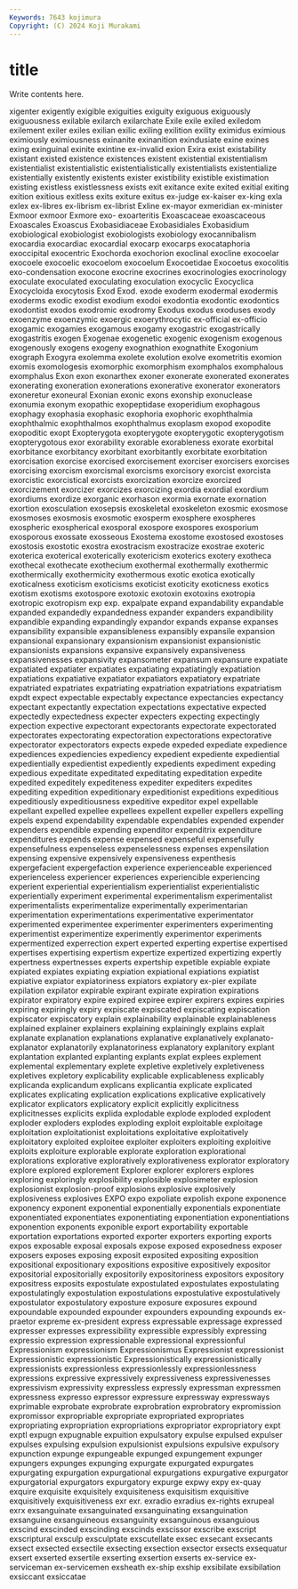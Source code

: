 ```yaml
---
Keywords: 7643 kojimura
Copyright: (C) 2024 Koji Murakami
---
```


# title

Write contents here.



xigenter exigently
exigible exiguities exiguity exiguous exiguously exiguousness exilable exilarch exilarchate Exile
exile exiled exiledom exilement exiler exiles exilian exilic exiling exilition
exility eximidus eximious eximiously eximiousness exinanite exinanition exindusiate exine exines
exing exinguinal exinite exintine ex-invalid exion Exira exist existability existant
existed existence existences existent existential existentialism existentialist existentialistic existentialistically existentialists
existentialize existentially existently existents exister existibility existible existimation existing existless
existlessness exists exit exitance exite exited exitial exiting exition exitious
exitless exits exiture exitus ex-judge ex-kaiser ex-king exla exlex ex-libres
ex-librism ex-librist Exline ex-mayor exmeridian ex-minister Exmoor exmoor Exmore exo-
exoarteritis Exoascaceae exoascaceous Exoascales Exoascus Exobasidiaceae Exobasidiales Exobasidium exobiological exobiologist
exobiologists exobiology exocannibalism exocardia exocardiac exocardial exocarp exocarps exocataphoria exoccipital
exocentric Exochorda exochorion exoclinal exocline exocoelar exocoele exocoelic exocoelom exocoelum
Exocoetidae Exocoetus exocolitis exo-condensation exocone exocrine exocrines exocrinologies exocrinology exoculate
exoculated exoculating exoculation exocyclic Exocyclica Exocycloida exocytosis Exod Exod. exode
exoderm exodermal exodermis exoderms exodic exodist exodium exodoi exodontia exodontic
exodontics exodontist exodos exodromic exodromy Exodus exodus exoduses exody exoenzyme
exoenzymic exoergic exoerythrocytic ex-official ex-officio exogamic exogamies exogamous exogamy exogastric
exogastrically exogastritis exogen Exogenae exogenetic exogenic exogenism exogenous exogenously exogens
exogeny exognathion exognathite Exogonium exograph Exogyra exolemma exolete exolution exolve
exometritis exomion exomis exomologesis exomorphic exomorphism exomphalos exomphalous exomphalus Exon
exon exonarthex exoner exonerate exonerated exonerates exonerating exoneration exonerations exonerative
exonerator exonerators exoneretur exoneural Exonian exonic exons exonship exonuclease exonumia
exonym exopathic exopeptidase exoperidium exophagous exophagy exophasia exophasic exophoria exophoric
exophthalmia exophthalmic exophthalmos exophthalmus exoplasm exopod exopodite exopoditic exopt Exopterygota
exopterygote exopterygotic exopterygotism exopterygotous exor exorability exorable exorableness exorate exorbital
exorbitance exorbitancy exorbitant exorbitantly exorbitate exorbitation exorcisation exorcise exorcised exorcisement
exorciser exorcisers exorcises exorcising exorcism exorcismal exorcisms exorcisory exorcist exorcista
exorcistic exorcistical exorcists exorcization exorcize exorcized exorcizement exorcizer exorcizes exorcizing
exordia exordial exordium exordiums exordize exorganic exorhason exormia exornate exornation
exortion exosculation exosepsis exoskeletal exoskeleton exosmic exosmose exosmoses exosmosis exosmotic
exosperm exosphere exospheres exospheric exospherical exosporal exospore exospores exosporium exosporous
exossate exosseous Exostema exostome exostosed exostoses exostosis exostotic exostra exostracism
exostracize exostrae exoteric exoterica exoterical exoterically exotericism exoterics exotery exotheca
exothecal exothecate exothecium exothermal exothermally exothermic exothermically exothermicity exothermous exotic
exotica exotically exoticalness exoticism exoticisms exoticist exoticity exoticness exotics exotism
exotisms exotospore exotoxic exotoxin exotoxins exotropia exotropic exotropism exp exp.
expalpate expand expandability expandable expanded expandedly expandedness expander expanders expandibility
expandible expanding expandingly expandor expands expanse expanses expansibility expansible expansibleness
expansibly expansile expansion expansional expansionary expansionism expansionist expansionistic expansionists expansions
expansive expansively expansiveness expansivenesses expansivity expansometer expansum expansure expatiate expatiated
expatiater expatiates expatiating expatiatingly expatiation expatiations expatiative expatiator expatiators expatiatory
expatriate expatriated expatriates expatriating expatriation expatriations expatriatism expdt expect expectable
expectably expectance expectancies expectancy expectant expectantly expectation expectations expectative expected
expectedly expectedness expecter expecters expecting expectingly expection expective expectorant expectorants
expectorate expectorated expectorates expectorating expectoration expectorations expectorative expectorator expectorators expects
expede expeded expediate expedience expediences expediencies expediency expedient expediente expediential
expedientially expedientist expediently expedients expediment expeding expedious expeditate expeditated expeditating
expeditation expedite expedited expeditely expediteness expediter expediters expedites expediting expedition
expeditionary expeditionist expeditions expeditious expeditiously expeditiousness expeditive expeditor expel expellable
expellant expelled expellee expellees expellent expeller expellers expelling expels expend
expendability expendable expendables expended expender expenders expendible expending expenditor expenditrix
expenditure expenditures expends expense expensed expenseful expensefully expensefulness expenseless expenselessness
expenses expensilation expensing expensive expensively expensiveness expenthesis expergefacient expergefaction experience
experienceable experienced experienceless experiencer experiences experiencible experiencing experient experiential experientialism
experientialist experientialistic experientially experiment experimental experimentalism experimentalist experimentalists experimentalize experimentally
experimentarian experimentation experimentations experimentative experimentator experimented experimentee experimenter experimenters experimenting
experimentist experimentize experimently experimentor experiments expermentized experrection expert experted experting
expertise expertised expertises expertising expertism expertize expertized expertizing expertly expertness
expertnesses experts expertship expetible expiable expiate expiated expiates expiating expiation
expiational expiations expiatist expiative expiator expiatoriness expiators expiatory ex-pier expilate
expilation expilator expirable expirant expirate expiration expirations expirator expiratory expire
expired expiree expirer expirers expires expiries expiring expiringly expiry expiscate
expiscated expiscating expiscation expiscator expiscatory explain explainability explainable explainableness explained
explainer explainers explaining explainingly explains explait explanate explanation explanations explanative
explanatively explanato- explanator explanatorily explanatoriness explanatory explanitory explant explantation explanted
explanting explants explat explees explement explemental explementary explete expletive expletively
expletiveness expletives expletory explicability explicable explicableness explicably explicanda explicandum explicans
explicantia explicate explicated explicates explicating explication explications explicative explicatively explicator
explicators explicatory explicit explicitly explicitness explicitnesses explicits explida explodable explode
exploded explodent exploder exploders explodes exploding exploit exploitable exploitage exploitation
exploitationist exploitations exploitative exploitatively exploitatory exploited exploitee exploiter exploiters exploiting
exploitive exploits exploiture explorable explorate exploration explorational explorations explorative exploratively
explorativeness explorator exploratory explore explored explorement Explorer explorer explorers explores
exploring exploringly explosibility explosible explosimeter explosion explosionist explosion-proof explosions explosive
explosively explosiveness explosives EXPO expo expoliate expolish expone exponence exponency
exponent exponential exponentially exponentials exponentiate exponentiated exponentiates exponentiating exponentiation exponentiations
exponention exponents exponible export exportability exportable exportation exportations exported exporter
exporters exporting exports expos exposable exposal exposals expose exposed exposedness
exposer exposers exposes exposing exposit exposited expositing exposition expositional expositionary
expositions expositive expositively expositor expositorial expositorially expositorily expositoriness expositors expository
expositress exposits expostulate expostulated expostulates expostulating expostulatingly expostulation expostulations expostulative
expostulatively expostulator expostulatory exposture exposure exposures expound expoundable expounded expounder
expounders expounding expounds ex-praetor expreme ex-president express expressable expressage expressed
expresser expresses expressibility expressible expressibly expressing expressio expression expressionable expressional
expressionful Expressionism expressionism Expressionismus Expressionist expressionist Expressionistic expressionistic Expressionistically expressionistically
expressionists expressionless expressionlessly expressionlessness expressions expressive expressively expressiveness expressivenesses expressivism
expressivity expressless expressly expressman expressmen expressness expresso expressor expressure expressway
expressways exprimable exprobate exprobrate exprobration exprobratory expromission expromissor expropriable expropriate
expropriated expropriates expropriating expropriation expropriations expropriator expropriatory expt exptl expugn
expugnable expuition expulsatory expulse expulsed expulser expulses expulsing expulsion expulsionist
expulsions expulsive expulsory expunction expunge expungeable expunged expungement expunger expungers
expunges expunging expurgate expurgated expurgates expurgating expurgation expurgational expurgations expurgative
expurgator expurgatorial expurgators expurgatory expurge expwy expy ex-quay exquire exquisite
exquisitely exquisiteness exquisitism exquisitive exquisitively exquisitiveness exr exr. exradio exradius
ex-rights exrupeal exrx exsanguinate exsanguinated exsanguinating exsanguination exsanguine exsanguineous exsanguinity
exsanguinous exsanguious exscind exscinded exscinding exscinds exscissor exscribe exscript exscriptural
exsculp exsculptate exscutellate exsec exsecant exsecants exsect exsected exsectile exsecting
exsection exsector exsects exsequatur exsert exserted exsertile exserting exsertion exserts
ex-service ex-serviceman ex-servicemen exsheath ex-ship exship exsibilate exsibilation exsiccant exsiccatae
